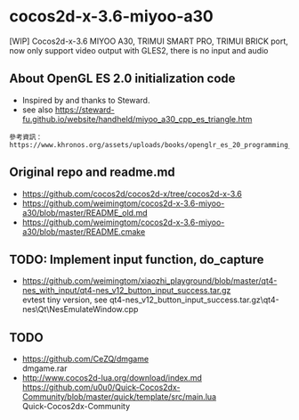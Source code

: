 # cocos2d-x-3.6-miyoo-a30
[WIP] Cocos2d-x-3.6 MIYOO A30, TRIMUI SMART PRO, TRIMUI BRICK port, now only support video output with GLES2, there is no input and audio

## About OpenGL ES 2.0 initialization code  
* Inspired by and thanks to Steward.  
* see also https://steward-fu.github.io/website/handheld/miyoo_a30_cpp_es_triangle.htm  
```
參考資訊：
https://www.khronos.org/assets/uploads/books/openglr_es_20_programming_guide_sample.pdf  
```

## Original repo and readme.md
* https://github.com/cocos2d/cocos2d-x/tree/cocos2d-x-3.6
* https://github.com/weimingtom/cocos2d-x-3.6-miyoo-a30/blob/master/README_old.md
* https://github.com/weimingtom/cocos2d-x-3.6-miyoo-a30/blob/master/README.cmake

## TODO: Implement input function, do_capture  
* https://github.com/weimingtom/xiaozhi_playground/blob/master/qt4-nes_with_input/qt4-nes_v12_button_input_success.tar.gz  
evtest tiny version, see qt4-nes_v12_button_input_success.tar.gz\qt4-nes\Qt\NesEmulateWindow.cpp  

## TODO
* https://github.com/CeZQ/dmgame   
dmgame.rar  
* http://www.cocos2d-lua.org/download/index.md  
https://github.com/u0u0/Quick-Cocos2dx-Community/blob/master/quick/template/src/main.lua    
Quick-Cocos2dx-Community  
